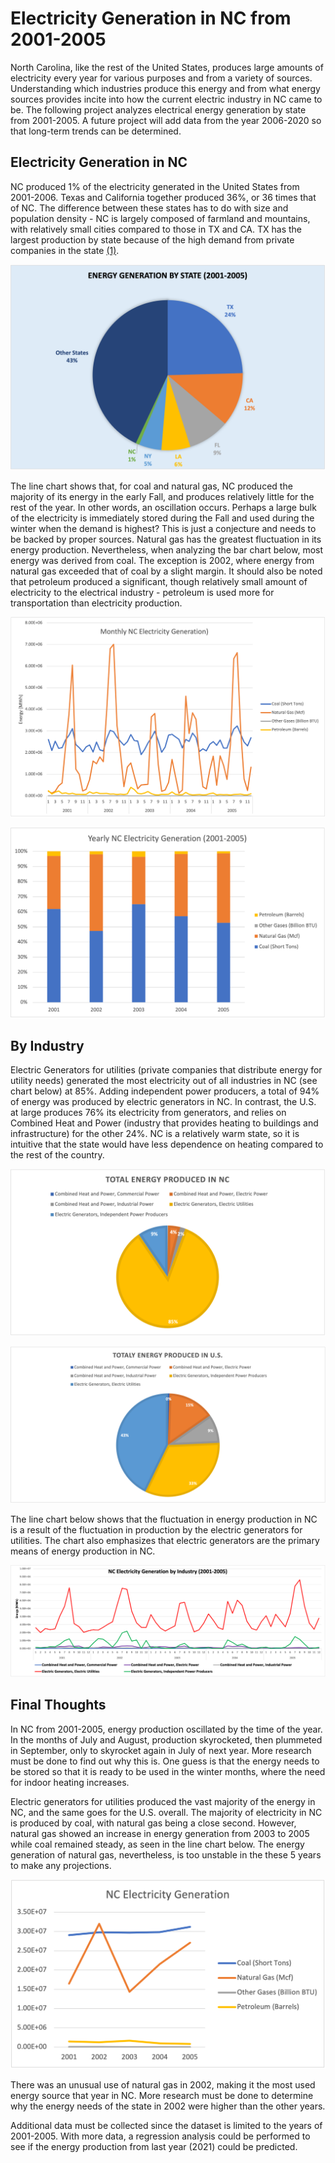 # Electricity Generation in NC from 2001-2005
North Carolina, like the rest of the United States, produces large amounts of electricity every year for various purposes and from a variety of sources. Understanding which industries produce this energy and from what energy sources provides incite into how the current electric industry in NC came to be. The following project analyzes electrical energy generation by state from 2001-2005. A future project will add data from the year 2006-2020 so that long-term trends can be determined.

## Electricity Generation in NC

NC produced 1% of the electricity generated in the United States from 2001-2006. Texas and California together produced 36%, or 36 times that of NC. The difference between these states has to do with size and population density - NC is largely composed of farmland and mountains, with relatively small cities compared to those in TX and CA. TX has the largest production by state because of the high demand from private companies in the state [(1)](https://comptroller.texas.gov/economy/fiscal-notes/2020/august/ercot.php). 

![Energy-Generation-By-State](Energy-Generation-By-State.png) 

The line chart shows that, for coal and natural gas, NC produced the majority of its energy in the early Fall, and produces relatively little for the rest of the year. In other words, an oscillation occurs. Perhaps a large bulk of the electricity is immediately stored during the Fall and used during the winter when the demand is highest? This is just a conjecture and needs to be backed by proper sources. Natural gas has the greatest fluctuation in its energy production. Nevertheless, when analyzing the bar chart below, most energy was derived from coal. The exception is 2002, where energy from natural gas exceeded that of coal by a slight margin. It should also be noted that petroleum produced a significant, though relatively small amount of electricity to the electrical industry - petroleum is used more for transportation than electricity production.   

![Time-Series-2001-2005](Time-Series-2001-2005.png)

![stacked-bar-graph-NC](stacked-bar-graph-NC.png)

## By Industry

Electric Generators for utilities (private companies that distribute energy for utility needs) generated the most electricity out of all industries in NC (see chart below) at 85%. Adding independent power producers, a total of 94% of energy was produced by electric generators in NC. In contrast, the U.S. at large produces 76% its electricity from generators, and relies on Combined Heat and Power (industry that provides heating to buildings and infrastructure) for the other 24%. NC is a relatively warm state, so it is intuitive that the state would have less dependence on heating compared to the rest of the country.

![Total-Energy-Produced-NC](Total-Energy-Produced-NC.png)

![Total-Energy-US](Total-Energy-US.png)

The line chart below shows that the fluctuation in energy production in NC is a result of the fluctuation in production by the electric generators for utilities. The chart also emphasizes that electric generators are the primary means of energy production in NC. 

![Electricity-Generation-By-Industry](Electricity-Generation-By-Industry.png)

## Final Thoughts

In NC from 2001-2005, energy production oscillated by the time of the year. In the months of July and August, production skyrocketed, then plummeted in September, only to skyrocket again in July of next year. More research must be done to find out why this is. One guess is that the energy needs to be stored so that it is ready to be used in the winter months, where the need for indoor heating increases. 

Electric generators for utilities produced the vast majority of the energy in NC, and the same goes for the U.S. overall. The majority of electricity in NC is produced by coal, with natural gas being a close second. However, natural gas showed an increase in energy generation from 2003 to 2005 while coal remained steady, as seen in the line chart below. The energy generation of natural gas, nevertheless, is too unstable in the these 5 years to make any projections.

![NC-Generation-Yearly](NC-Generation-Yearly.png)

There was an unusual use of natural gas in 2002, making it the most used energy source that year in NC. More research must be done to determine why the energy needs of the state in 2002 were higher than the other years. 

Additional data must be collected since the dataset is limited to the years of 2001-2005. With more data, a regression analysis could be performed to see if the energy production from last year (2021) could be predicted.   

